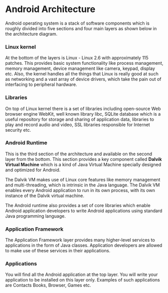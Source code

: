 # Android Architecture

Android operating system is a stack of software components which is roughly divided into five sections and four main layers as shown below in the architecture diagram.

### Linux kernel

At the bottom of the layers is Linux - Linux 2.6 with approximately 115 patches. This provides basic system functionality like process management, memory management, device management like camera, keypad, display etc. Also, the kernel handles all the things that Linux is really good at such as networking and a vast array of device drivers, which take the pain out of interfacing to peripheral hardware.

### Libraries

On top of Linux kernel there is a set of libraries including open-source Web browser engine WebKit, well known library libc, SQLite database which is a useful repository for storage and sharing of application data, libraries to play and record audio and video, SSL libraries responsible for Internet security etc.

### Android Runtime

This is the third section of the architecture and available on the second layer from the bottom. This section provides a key component called **Dalvik Virtual Machine** which is a kind of Java Virtual Machine specially designed and optimized for Android.

The Dalvik VM makes use of Linux core features like memory management and multi-threading, which is intrinsic in the Java language. The Dalvik VM enables every Android application to run in its own process, with its own instance of the Dalvik virtual machine.

The Android runtime also provides a set of core libraries which enable Android application developers to write Android applications using standard Java programming language.

### Application Framework

The Application Framework layer provides many higher-level services to applications in the form of Java classes. Application developers are allowed to make use of these services in their applications.

### Applications

You will find all the Android application at the top layer. You will write your application to be installed on this layer only. Examples of such applications are Contacts Books, Browser, Games etc.
